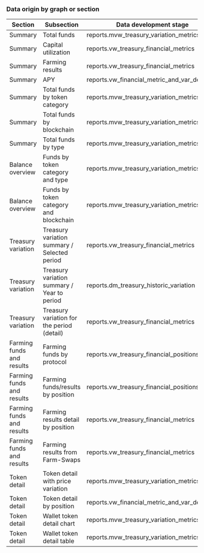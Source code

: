 ### Data origin by graph or section

| Section                   | Subsection                                   | Data development stage                        | Data production stage                                     |     |
| ------------------------- | -------------------------------------------- | --------------------------------------------- | --------------------------------------------------------- | --- |
| Summary                   | Total funds                                  | reports.mvw_treasury_variation_metrics_detail | reports_production.prod_treasury_variation_metrics_detail |     |
| Summary                   | Capital utilization                          | reports.vw_treasury_financial_metrics         | reports_production.prod_treasury_financial_metrics        |     |
| Summary                   | Farming results                              | reports.vw_treasury_financial_metrics         | reports_production.prod_treasury_financial_metrics        |     |
| Summary                   | APY                                          | reports.vw_financial_metric_and_var_detail    | reports_production.vw_financial_metric_and_var_detail     |     |
| Summary                   | Total funds by token category                | reports.mvw_treasury_variation_metrics_detail | reports_production.prod_treasury_variation_metrics_detail |     |
| Summary                   | Total funds by blockchain                    | reports.mvw_treasury_variation_metrics_detail | reports_production.prod_treasury_variation_metrics_detail |     |
| Summary                   | Total funds by type                          | reports.mvw_treasury_variation_metrics_detail | reports_production.prod_treasury_variation_metrics_detail |     |
| Balance overview          | Funds by token category and type             | reports.mvw_treasury_variation_metrics_detail | reports_production.prod_treasury_variation_metrics_detail |     |
| Balance overview          | Funds by token category and blockchain       | reports.mvw_treasury_variation_metrics_detail | reports_production.prod_treasury_variation_metrics_detail |     |
| Treasury variation        | Treasury variation summary / Selected period | reports.vw_treasury_financial_metrics         | reports_production.prod_treasury_financial_metrics        |     |
| Treasury variation        | Treasury variation summary / Year to period  | reports.dm_treasury_historic_variation        | reports_production.prod_treasury_historic_variation       |     |
| Treasury variation        | Treasury variation for the period (detail)   | reports.vw_treasury_financial_metrics         | reports_production.prod_treasury_financial_metrics        |     |
| Farming funds and results | Farming funds by protocol                    | reports.vw_treasury_financial_positions       | reports_production.prod_treasury_financial_positions      |     |
| Farming funds and results | Farming funds/results by position            | reports.vw_treasury_financial_positions       | reports_production.prod_treasury_financial_positions      |     |
| Farming funds and results | Farming results detail by position           | reports.vw_treasury_financial_metrics         | reports_production.prod_treasury_financial_metrics        |     |
| Farming funds and results | Farming results from Farm-Swaps              | reports.vw_treasury_financial_metrics         | reports_production.prod_treasury_financial_metrics        |     |
| Token detail              | Token detail with price variation            | reports.mvw_treasury_variation_metrics_detail | reports_production.prod_treasury_variation_metrics_detail |     |
| Token detail              | Token detail by position                     | reports.vw_financial_metric_and_var_detail    | reports_production.vw_financial_metric_and_var_detail     |     |
| Token detail              | Wallet token detail chart                    | reports.mvw_treasury_variation_metrics_detail | reports_production.prod_treasury_variation_metrics_detail |     |
| Token detail              | Wallet token detail table                    | reports.mvw_treasury_variation_metrics_detail | reports_production.prod_treasury_variation_metrics_detail |     |
